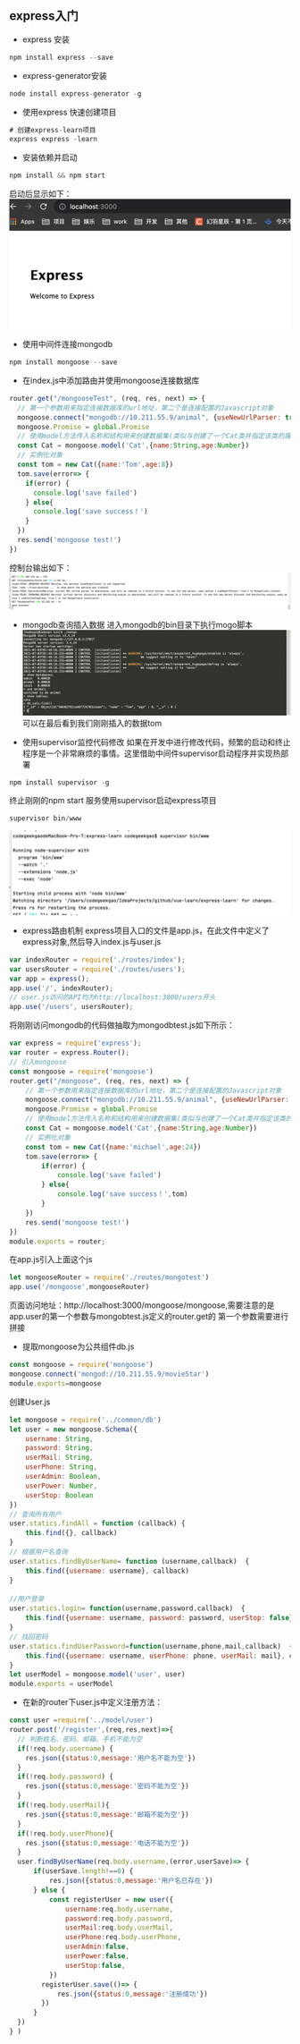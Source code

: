 ## express入门
- express 安装
```javascript
npm install express --save
```
- express-generator安装
```javascript
node install express-generator -g
```
- 使用express 快速创建项目
```javascript
# 创建express-learn项目
express express -learn
```
- 安装依赖并启动
```javascript
npm install && npm start
```
启动后显示如下：
![](./public/images/express.png)

- 使用中间件连接mongodb
```javascript
npm install mongoose --save
```

- 在index.js中添加路由并使用mongoose连接数据库
```javascript
router.get("/mongooseTest", (req, res, next) => {
  // 第一个参数用来指定连接数据库的url地址，第二个是连接配置的Javascript对象
  mongoose.connect("mongodb://10.211.55.9/animal", {useNewUrlParser: true})
  mongoose.Promise = global.Promise
  // 使用model方法传入名称和结构用来创建数据集(类似与创建了一个Cat类并指定该类的属性)
  const Cat = mongoose.model('Cat',{name:String,age:Number})
  // 实例化对象
  const tom = new Cat({name:'Tom',age:8})
  tom.save(error=> {
    if(error) {
      console.log('save failed')
    } else{
      console.log('save success！')
    }
  })
  res.send('mongoose test!')
})
```
控制台输出如下：
![](./public/images/save.success.png)

- mongodb查询插入数据
进入mongodb的bin目录下执行mogo脚本
![](./public/images/mongodbSave.png)
可以在最后看到我们刚刚插入的数据tom

- 使用supervisor监控代码修改
如果在开发中进行修改代码，频繁的启动和终止程序是一个非常麻烦的事情。这里借助中间件supervisor启动程序并实现热部署
```javascript
npm install supervisor -g
```
终止刚刚的npm start 服务使用supervisor启动express项目
```javascript
supervisor bin/www
```
![](./public/images/supervisor.png)

- express路由机制
express项目入口的文件是app.js，在此文件中定义了express对象,然后导入index.js与user.js
```javascript
var indexRouter = require('./routes/index');
var usersRouter = require('./routes/users');
var app = express();
app.use('/', indexRouter);
// user.js访问的API均为http://localhost:3000/users开头
app.use('/users', usersRouter);
```
将刚刚访问mongodb的代码做抽取为mongodbtest.js如下所示：
```javascript
var express = require('express');
var router = express.Router();
// 引入mongoose
const mongoose = require('mongoose')
router.get("/mongoose", (req, res, next) => {
    // 第一个参数用来指定连接数据库的url地址，第二个是连接配置的Javascript对象
    mongoose.connect("mongodb://10.211.55.9/animal", {useNewUrlParser: true})
    mongoose.Promise = global.Promise
    // 使用model方法传入名称和结构用来创建数据集(类似与创建了一个Cat类并指定该类的属性)
    const Cat = mongoose.model('Cat',{name:String,age:Number})
    // 实例化对象
    const tom = new Cat({name:'michael',age:24})
    tom.save(error=> {
        if(error) {
            console.log('save failed')
        } else{
            console.log('save success！',tom)
        }
    })
    res.send('mongoose test!')
})
module.exports = router;
```
在app.js引入上面这个js
```javascript
let mongooseRouter = require('./routes/mongotest')
app.use('/mongoose',mongooseRouter)
```
页面访问地址：http://localhost:3000/mongoose/mongoose,需要注意的是app.user的第一个参数与mongobtest.js定义的router.get的
第一个参数需要进行拼接
- 提取mongoose为公共组件db.js
```javascript
const mongoose = require('mongoose')
mongoose.connect('mongod://10.211.55.9/movieStar')
module.exports=mongoose
```
创建User.js
```javascript
let mongoose = require('../common/db')
let user = new mongoose.Schema({
    username: String,
    password: String,
    userMail: String,
    userPhone: String,
    userAdmin: Boolean,
    userPower: Number,
    userStop: Boolean
})
// 查询所有用户
user.statics.findAll = function (callback) {
    this.find({}, callback)
}
// 根据用户名查询
user.statics.findByUserName= function (username,callback)  {
    this.find({username: username}, callback)
}

//用户登录
user.statics.login= function(username,password,callback)  {
    this.find({username: username, password: password, userStop: false}, callback)
}
// 找回密码
user.statics.findUserPassword=function(username,phone,mail,callback)  {
    this.find({username: username, userPhone: phone, userMail: mail}, callback)
}
let userModel = mongoose.model('user', user)
module.exports = userModel
```
- 在新的router下user.js中定义注册方法：
```javascript
const user =require('../model/user')
router.post('/register',(req,res,next)=>{
  // 判断姓名、密码、邮箱、手机不能为空
  if(!req.body.username) {
    res.json({status:0,message:'用户名不能为空'})
  }
  if(!req.body.password) {
    res.json({status:0,message:'密码不能为空'})
  }
  if(!req.body.userMail){
    res.json({status:0,message:'邮箱不能为空'})
  }
  if(!req.body.userPhone){
    res.json({status:0,message:'电话不能为空'})
  }
  user.findByUserName(req.body.username,(error,userSave)=> {
      if(userSave.length!==0) {
          res.json({status:0,message:'用户名已存在'})
      } else {
          const registerUser = new user({
              username:req.body.username,
              password:req.body.password,
              userMail:req.body.userMail,
              userPhone:req.body.userPhone,
              userAdmin:false,
              userPower:false,
              userStop:false,
          })
        registerUser.save(()=> {
            res.json({status:0,message:'注册成功'})
        })
      }
  })
} )
```
